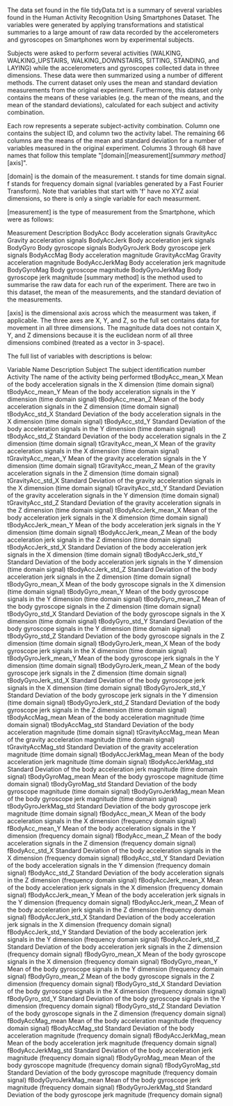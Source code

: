 The data set found in the file tidyData.txt is a summary of several variables found in the Human Activity Recognition Using Smartphones Dataset. The variables were generated by applying transformations and statistical summaries to a large amount of raw data recorded by the accelerometers and gyroscopes on Smartphones worn by experimental subjects.

Subjects were asked to perform several activities (WALKING, WALKING_UPSTAIRS, WALKING_DOWNSTAIRS, SITTING, STANDING, and LAYING) while the accelerometers and gyroscopes collected data in three dimensions. These data were then summarized using a number of different methods. The current dataset only uses the mean and standard deviation measurements from the original experiment. Furthermore, this dataset only contains the means of these variables (e.g. the mean of the means, and the mean of the standard deviations), calculated for each subject and activity combination.

Each row represents a seperate subject-activity combination. Column one contains the subject ID, and column two the activity label. The remaining 66 columns are the means of the mean and standard deviation for a number of variables measured in the original experiment. Columns 3 through 68 have names that follow this template "[domain][measurement]_[summary method]_[axis]".

[domain] is the domain of the measurement. t stands for time domain signal. f stands for frequency domain signal (variables generated by a Fast Fourier Transform). Note that variables that start with 'f' have no XYZ axial dimensions, so there is only a single variable for each measurment.

[measurement] is the type of measurement from the Smartphone, which were as follows:

Measurement  Description
BodyAcc	Body acceleration signals
GravityAcc	Gravity acceleration signals
BodyAccJerk	Body acceleration jerk signals
BodyGyro	Body gyroscope signals
BodyGyroJerk	Body gyroscope jerk signals
BodyAccMag	Body acceleration magnitude
GravityAccMag	Gravity acceleration magnitude
BodyAccJerkMag	Body acceleration jerk magnitude
BodyGyroMag	Body gyroscope magnitude
BodyGyroJerkMag	Body gyroscope jerk magnitude
[summary method] is the method used to summarise the raw data for each run of the experiment. There are two in this dataset, the mean of the measurements, and the standard deviation of the measurements.

[axis] is the dimensional axis across which the measurment was taken, if applicable. The three axes are X, Y, and Z, so the full set contains data for movement in all three dimensions. The magnitude data does not contain X, Y, and Z dimensions because it is the euclidean norm of all three dimensions combined (treated as a vector in 3-space).

The full list of variables with descriptions is below:

Variable Name	Description
Subject	The subject identification number
Activity	The name of the activity being performed
tBodyAcc_mean_X	Mean of the body acceleration signals in the X dimension (time domain signal)
tBodyAcc_mean_Y	Mean of the body acceleration signals in the Y dimension (time domain signal)
tBodyAcc_mean_Z	Mean of the body acceleration signals in the Z dimension (time domain signal)
tBodyAcc_std_X	Standard Deviation of the body acceleration signals in the X dimension (time domain signal)
tBodyAcc_std_Y	Standard Deviation of the body acceleration signals in the Y dimension (time domain signal)
tBodyAcc_std_Z	Standard Deviation of the body acceleration signals in the Z dimension (time domain signal)
tGravityAcc_mean_X	Mean of the gravity acceleration signals in the X dimension (time domain signal)
tGravityAcc_mean_Y	Mean of the gravity acceleration signals in the Y dimension (time domain signal)
tGravityAcc_mean_Z	Mean of the gravity acceleration signals in the Z dimension (time domain signal)
tGravityAcc_std_X	Standard Deviation of the gravity acceleration signals in the X dimension (time domain signal)
tGravityAcc_std_Y	Standard Deviation of the gravity acceleration signals in the Y dimension (time domain signal)
tGravityAcc_std_Z	Standard Deviation of the gravity acceleration signals in the Z dimension (time domain signal)
tBodyAccJerk_mean_X	Mean of the body acceleration jerk signals in the X dimension (time domain signal)
tBodyAccJerk_mean_Y	Mean of the body acceleration jerk signals in the Y dimension (time domain signal)
tBodyAccJerk_mean_Z	Mean of the body acceleration jerk signals in the Z dimension (time domain signal)
tBodyAccJerk_std_X	Standard Deviation of the body acceleration jerk signals in the X dimension (time domain signal)
tBodyAccJerk_std_Y	Standard Deviation of the body acceleration jerk signals in the Y dimension (time domain signal)
tBodyAccJerk_std_Z	Standard Deviation of the body acceleration jerk signals in the Z dimension (time domain signal)
tBodyGyro_mean_X	Mean of the body gyroscope signals in the X dimension (time domain signal)
tBodyGyro_mean_Y	Mean of the body gyroscope signals in the Y dimension (time domain signal)
tBodyGyro_mean_Z	Mean of the body gyroscope signals in the Z dimension (time domain signal)
tBodyGyro_std_X	Standard Deviation of the body gyroscope signals in the X dimension (time domain signal)
tBodyGyro_std_Y	Standard Deviation of the body gyroscope signals in the Y dimension (time domain signal)
tBodyGyro_std_Z	Standard Deviation of the body gyroscope signals in the Z dimension (time domain signal)
tBodyGyroJerk_mean_X	Mean of the body gyroscope jerk signals in the X dimension (time domain signal)
tBodyGyroJerk_mean_Y	Mean of the body gyroscope jerk signals in the Y dimension (time domain signal)
tBodyGyroJerk_mean_Z	Mean of the body gyroscope jerk signals in the Z dimension (time domain signal)
tBodyGyroJerk_std_X	Standard Deviation of the body gyroscope jerk signals in the X dimension (time domain signal)
tBodyGyroJerk_std_Y	Standard Deviation of the body gyroscope jerk signals in the Y dimension (time domain signal)
tBodyGyroJerk_std_Z	Standard Deviation of the body gyroscope jerk signals in the Z dimension (time domain signal)
tBodyAccMag_mean	Mean of the body acceleration magnitude (time domain signal)
tBodyAccMag_std	Standard Deviation of the body acceleration magnitude (time domain signal)
tGravityAccMag_mean	Mean of the gravity acceleration magnitude (time domain signal)
tGravityAccMag_std	Standard Deviation of the gravity acceleration magnitude (time domain signal)
tBodyAccJerkMag_mean	Mean of the body acceleration jerk magnitude (time domain signal)
tBodyAccJerkMag_std	Standard Deviation of the body acceleration jerk magnitude (time domain signal)
tBodyGyroMag_mean	Mean of the body gyroscope magnitude (time domain signal)
tBodyGyroMag_std	Standard Deviation of the body gyroscope magnitude (time domain signal)
tBodyGyroJerkMag_mean	Mean of the body gyroscope jerk magnitude (time domain signal)
tBodyGyroJerkMag_std	Standard Deviation of the body gyroscope jerk magnitude (time domain signal)
fBodyAcc_mean_X	Mean of the body acceleration signals in the X dimension (frequency domain signal)
fBodyAcc_mean_Y	Mean of the body acceleration signals in the Y dimension (frequency domain signal)
fBodyAcc_mean_Z	Mean of the body acceleration signals in the Z dimension (frequency domain signal)
fBodyAcc_std_X	Standard Deviation of the body acceleration signals in the X dimension (frequency domain signal)
fBodyAcc_std_Y	Standard Deviation of the body acceleration signals in the Y dimension (frequency domain signal)
fBodyAcc_std_Z	Standard Deviation of the body acceleration signals in the Z dimension (frequency domain signal)
fBodyAccJerk_mean_X	Mean of the body acceleration jerk signals in the X dimension (frequency domain signal)
fBodyAccJerk_mean_Y	Mean of the body acceleration jerk signals in the Y dimension (frequency domain signal)
fBodyAccJerk_mean_Z	Mean of the body acceleration jerk signals in the Z dimension (frequency domain signal)
fBodyAccJerk_std_X	Standard Deviation of the body acceleration jerk signals in the X dimension (frequency domain signal)
fBodyAccJerk_std_Y	Standard Deviation of the body acceleration jerk signals in the Y dimension (frequency domain signal)
fBodyAccJerk_std_Z	Standard Deviation of the body acceleration jerk signals in the Z dimension (frequency domain signal)
fBodyGyro_mean_X	Mean of the body gyroscope signals in the X dimension (frequency domain signal)
fBodyGyro_mean_Y	Mean of the body gyroscope signals in the Y dimension (frequency domain signal)
fBodyGyro_mean_Z	Mean of the body gyroscope signals in the Z dimension (frequency domain signal)
fBodyGyro_std_X	Standard Deviation of the body gyroscope signals in the X dimension (frequency domain signal)
fBodyGyro_std_Y	Standard Deviation of the body gyroscope signals in the Y dimension (frequency domain signal)
fBodyGyro_std_Z	Standard Deviation of the body gyroscope signals in the Z dimension (frequency domain signal)
fBodyAccMag_mean	Mean of the body acceleration magnitude (frequency domain signal)
fBodyAccMag_std	Standard Deviation of the body acceleration magnitude (frequency domain signal)
fBodyAccJerkMag_mean	Mean of the body acceleration jerk magnitude (frequency domain signal)
fBodyAccJerkMag_std	Standard Deviation of the body acceleration jerk magnitude (frequency domain signal)
fBodyGyroMag_mean	Mean of the body gyroscope magnitude (frequency domain signal)
fBodyGyroMag_std	Standard Deviation of the body gyroscope magnitude (frequency domain signal)
fBodyGyroJerkMag_mean	Mean of the body gyroscope jerk magnitude (frequency domain signal)
fBodyGyroJerkMag_std	Standard Deviation of the body gyroscope jerk magnitude (frequency domain signal)
